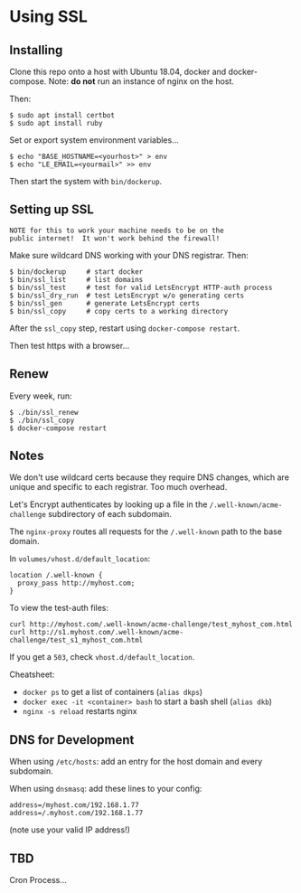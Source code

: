 # Using SSL

## Installing

Clone this repo onto a host with Ubuntu 18.04, docker and docker-compose.
Note: **do not** run an instance of nginx on the host.

Then:

    $ sudo apt install certbot
    $ sudo apt install ruby

Set or export system environment variables...

    $ echo "BASE_HOSTNAME=<yourhost>" > env
    $ echo "LE_EMAIL=<yourmail>" >> env

Then start the system with `bin/dockerup`.

## Setting up SSL

    NOTE for this to work your machine needs to be on the 
    public internet!  It won't work behind the firewall! 

Make sure wildcard DNS working with your DNS registrar.  Then:

    $ bin/dockerup     # start docker
    $ bin/ssl_list     # list domains
    $ bin/ssl_test     # test for valid LetsEncrypt HTTP-auth process 
    $ bin/ssl_dry_run  # test LetsEncrypt w/o generating certs
    $ bin/ssl_gen      # generate LetsEncrypt certs
    $ bin/ssl_copy     # copy certs to a working directory

After the `ssl_copy` step, restart using `docker-compose restart`.

Then test https with a browser...

## Renew 

Every week, run:

    $ ./bin/ssl_renew
    $ ./bin/ssl_copy
    $ docker-compose restart

## Notes

We don't use wildcard certs because they require DNS changes, which are unique
and specific to each registrar.  Too much overhead.

Let's Encrypt authenticates by looking up a file in the
`/.well-known/acme-challenge` subdirectory of each subdomain.

The `nginx-proxy` routes all requests for the `/.well-known` path to the base domain.

In `volumes/vhost.d/default_location`:

    location /.well-known {
      proxy_pass http://myhost.com;
    }

To view the test-auth files:

    curl http://myhost.com/.well-known/acme-challenge/test_myhost_com.html
    curl http://s1.myhost.com/.well-known/acme-challenge/test_s1_myhost_com.html

If you get a `503`, check `vhost.d/default_location`.

Cheatsheet:

- `docker ps` to get a list of containers (`alias dkps`)
- `docker exec -it <container> bash` to start a bash shell (`alias dkb`)
- `nginx -s reload` restarts nginx 

## DNS for Development

When using `/etc/hosts`: add an entry for the host domain and every subdomain.

When using `dnsmasq`: add these lines to your config:

    address=/myhost.com/192.168.1.77
    address=/.myhost.com/192.168.1.77

(note use your valid IP address!)

## TBD

Cron Process...
